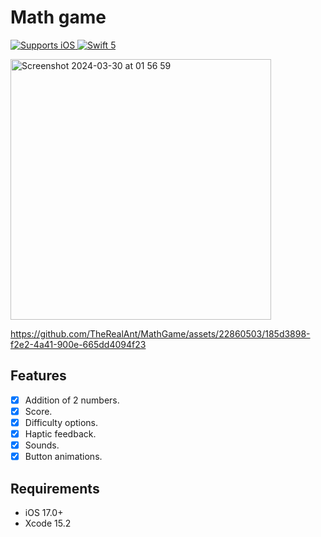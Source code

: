 # Math game
<p>
  <a href="https://help.github.com/en/actions/automating-your-workflow-with-github-actions/virtual-environments-for-github-hosted-runners#supported-runners-and-hardware-resources">
    <img src="https://img.shields.io/badge/platform-iOS-lightgray" alt="Supports iOS" />
  </a>
  <a href="https://swift.org">
    <img src="https://img.shields.io/badge/Swift-5-F05138?logo=swift&logoColor=white" alt="Swift 5" />
  </a>
</p>

<p align="row">
<img width="417" alt="Screenshot 2024-03-30 at 01 56 59" src="https://github.com/TheRealAnt/MathGame/assets/22860503/17dd9e62-333f-4e1a-8aa6-ea3aabc902ac">
</p>

https://github.com/TheRealAnt/MathGame/assets/22860503/185d3898-f2e2-4a41-900e-665dd4094f23



## Features


- [x] Addition of 2 numbers.
- [x] Score.
- [x] Difficulty options. 
- [x] Haptic feedback.
- [x] Sounds.
- [x] Button animations.   

## Requirements

- iOS 17.0+
- Xcode 15.2
